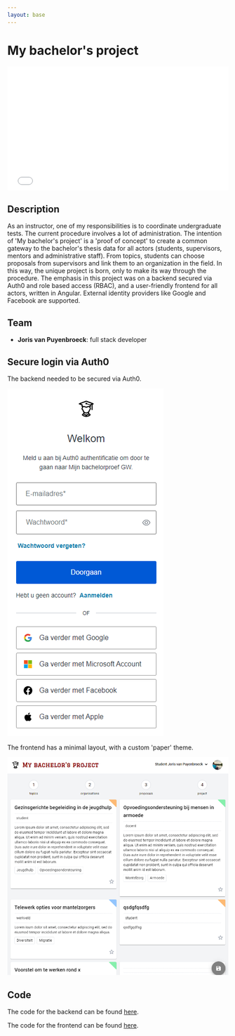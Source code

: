```yaml
--- 
layout: base
---
```


# My bachelor's project

<div style="position: relative; padding-bottom: 56.25%; margin-bottom: 30px; height: 0; overflow: hidden;">
  <iframe style="position: absolute; top:0; left: 0; width: 100%; height: 100%;" src="Joris_Van_puyenbroeck_Angular_MyBachelorproject.mp4" frameborder="0" allow="accelerometer; autoplay; clipboard-write; encrypted-media; gyroscope; picture-in-picture" allowfullscreen></iframe>
</div>


## Description
As an instructor, one of my responsibilities is to coordinate undergraduate tests. The current procedure involves a lot of administration. The intention of 'My bachelor's project' is a 'proof of concept' to create a common gateway to the bachelor's thesis data for all actors (students, supervisors, mentors and administrative staff).
From topics, students can choose proposals from supervisors and link them to an organization in the field. In this way, the unique project is born, only to make its way through the procedure.
The emphasis in this project was on a backend secured via Auth0 and role based access (RBAC), and a user-friendly frontend for all actors, written in Angular. External identity providers like Google and Facebook are supported.

## Team
- **Joris van Puyenbroeck**: full stack developer

## Secure login via Auth0
The backend needed to be secured via Auth0.

![Auth0](auth0_login.png)

The frontend has a minimal layout, with a custom 'paper' theme.

![Frontend](student_proposal.png)

## Code

<p>The code for the backend can be found <a href="https://github.com/jorisvanpuyenbroeck/BPGezinswetenschappen" target="_blank">here</a>.</p>
<p>The code for the frontend can be found <a href="https://github.com/jorisvanpuyenbroeck/tm-angular/tree/main/mijnbachelorproef" target="_blank">here</a>.</p>
